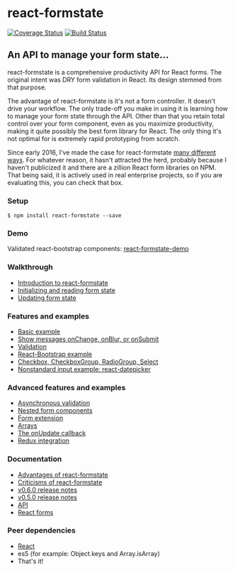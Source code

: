 # react-formstate

[![Coverage Status](https://coveralls.io/repos/github/dtrelogan/react-formstate/badge.svg?branch=master)](https://coveralls.io/github/dtrelogan/react-formstate?branch=master)
[![Build Status](https://travis-ci.org/dtrelogan/react-formstate.svg?branch=master)](https://travis-ci.org/dtrelogan/react-formstate)

## An API to manage your form state...

react-formstate is a comprehensive productivity API for React forms. The original intent was DRY form validation in React. Its design stemmed from that purpose.

The advantage of react-formstate is it's not a form controller. It doesn't drive your workflow. The only trade-off you make in using it is learning how to manage your form state through the API. Other than that you retain total control over your form component, even as you maximize productivity, making it quite possibly the best form library for React. The only thing it's not optimal for is extremely rapid prototyping from scratch.

Since early 2016, I've made the case for react-formstate [many different ways](/docs/spiels.md). For whatever reason, it hasn't attracted the herd, probably because I haven't publicized it and there are a zillion React form libraries on NPM. That being said, it is actively used in real enterprise projects, so if you are evaluating this, you can check that box.

### Setup

    $ npm install react-formstate --save

### Demo

Validated react-bootstrap components: [react-formstate-demo](https://dtrelogan.github.io/react-formstate-demo/)

### Walkthrough

- [Introduction to react-formstate](/docs/introduction.md)
- [Initializing and reading form state](/docs/workingWithFormState.md)
- [Updating form state](/docs/updatingFormState.md)

### Features and examples

- [Basic example](/docs/basicExample.md)
- [Show messages onChange, onBlur, or onSubmit](/docs/showingMessages.md)
- [Validation](/docs/validationWiring.md)
- [React-Bootstrap example](/docs/reactBootstrapExample.md)
- [Checkbox, CheckboxGroup, RadioGroup, Select](/docs/otherInputTypes.md)
- [Nonstandard input example: react-datepicker](/docs/datePickerExample.md)

### Advanced features and examples

- [Asynchronous validation](/docs/asyncExample.md)
- [Nested form components](/docs/nestedFormExample.md)
- [Form extension](/docs/formExtension.md)
- [Arrays](/docs/arrayExample.md)
- [The onUpdate callback](/docs/onUpdateExample.md)
- [Redux integration](/docs/reduxIntegration.md)

### Documentation

- [Advantages of react-formstate](/docs/advantages.md)
- [Criticisms of react-formstate](/docs/criticisms.md)
- [v0.6.0 release notes](/docs/releaseNotes.0.6.0.md)
- [v0.5.0 release notes](/docs/releaseNotes.0.5.0.md)
- [API](/docs/api.md)
- [React forms](https://facebook.github.io/react/docs/forms.html)

### Peer dependencies

- [React](https://facebook.github.io/react)
- es5 (for example: Object.keys and Array.isArray)
- That's it!
